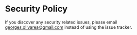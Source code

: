 # Security Policy

If you discover any security related issues, please email georges.olivares@gmail.com instead of using the issue tracker.

